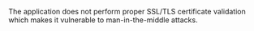 The application does not perform proper SSL/TLS certificate validation which makes it vulnerable to man-in-the-middle attacks.